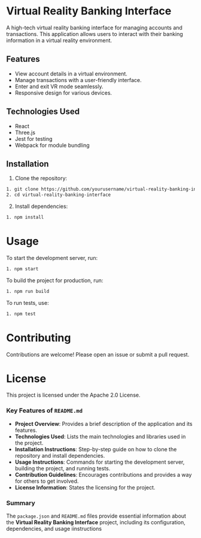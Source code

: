 # Virtual Reality Banking Interface

A high-tech virtual reality banking interface for managing accounts and transactions. This application allows users to interact with their banking information in a virtual reality environment.

## Features

- View account details in a virtual environment.
- Manage transactions with a user-friendly interface.
- Enter and exit VR mode seamlessly.
- Responsive design for various devices.

## Technologies Used

- React
- Three.js
- Jest for testing
- Webpack for module bundling

## Installation

1. Clone the repository:

```bash
1. git clone https://github.com/yourusername/virtual-reality-banking-interface.git
2. cd virtual-reality-banking-interface
```

2. Install dependencies:

```bash
1. npm install
```

# Usage

To start the development server, run:

```bash
1. npm start
```

To build the project for production, run:

```bash
1. npm run build
```

To run tests, use:

```bash
1. npm test
```

# Contributing

Contributions are welcome! Please open an issue or submit a pull request.

# License

This project is licensed under the Apache 2.0 License.


### Key Features of `README.md`

- **Project Overview**: Provides a brief description of the application and its features.
- **Technologies Used**: Lists the main technologies and libraries used in the project.
- **Installation Instructions**: Step-by-step guide on how to clone the repository and install dependencies.
- **Usage Instructions**: Commands for starting the development server, building the project, and running tests.
- **Contribution Guidelines**: Encourages contributions and provides a way for others to get involved.
- **License Information**: States the licensing for the project.

### Summary

The `package.json` and `README.md` files provide essential information about the **Virtual Reality Banking Interface** project, including its configuration, dependencies, and usage iinstructions
